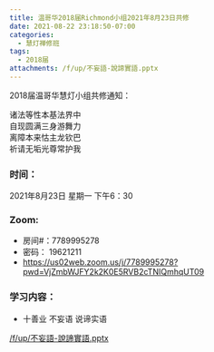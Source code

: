 ```yaml
---
title: 温哥华2018届Richmond小组2021年8月23日共修
date: 2021-08-22 23:18:50-07:00
categories:
  - 慧灯禅修班
tags:
  - 2018届
attachments: /f/up/不妄語-說諦實語.pptx
---
```

2018届温哥华慧灯小组共修通知：

诸法等性本基法界中\
自现圆满三身游舞力\
离障本来怙主龙钦巴\
祈请无垢光尊常护我  

### 时间：

2021年8月23日 星期一 下午6：30

### Zoom:

* 房间#：7789995278 
* 密码： 19621211
* <https://us02web.zoom.us/j/7789995278?pwd=VjZmbWJFY2k2K0E5RVB2cTNIQmhqUT09>

### 学习内容：

* 十善业 不妄语 说谛实语

[/f/up/不妄語-說諦實語.pptx](https://hdvblob.blob.core.windows.net/hdv/f/up/不妄語-說諦實語.pptx)